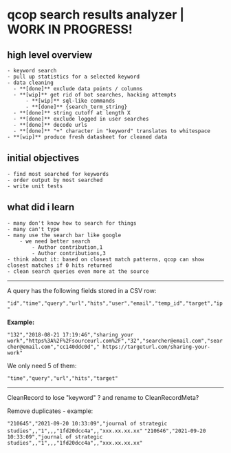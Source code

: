 # qcop search results analyzer | WORK IN PROGRESS!

## high level overview
    - keyword search
    - pull up statistics for a selected keyword
    - data cleaning
      - **[done]** exclude data points / columns
      - **[wip]** get rid of bot searches, hacking attempts
          - **[wip]** sql-like commands
          - **[done]** {search_term_string}
      - **[done]** string cutoff at length X
      - **[done]** exclude logged in user searches
      - **[done]** decode urls
      - **[done]** "+" character in "keyword" translates to whitespace
    - **[wip]** produce fresh datasheet for cleaned data

## initial objectives
    - find most searched for keywords
    - order output by most searched
    - write unit tests

## what did i learn
    - many don't know how to search for things
    - many can't type
    - many use the search bar like google
        - we need better search
            - Author contribution,1
            - Author contributions,3
    - think about it: based on closest match patterns, qcop can show closest matches if 0 hits returned
    - clean search queries even more at the source

---

A query has the following fields stored in a CSV row:

`"id","time","query","url","hits","user","email","temp_id","target","ip"`

**Example:**

`"132","2018-08-21 17:19:46","sharing your work","https%3A%2F%2Fsourceurl.com%2F","32","searcher@email.com","searcher@email.com","cc140ddc0d"," https://targeturl.com/sharing-your-work"`

We only need 5 of them:

`"time","query","url","hits","target"`

---

CleanRecord to lose "keyword" ? and rename to CleanRecordMeta?

Remove duplicates - example:

`"210645","2021-09-20 10:33:09","journal of strategic studies",,"1",,,"1fd20dcc4a",,"xxx.xx.xx.xx"`
`"210646","2021-09-20 10:33:09","journal of strategic studies",,"1",,,"1fd20dcc4a",,"xxx.xx.xx.xx"`
